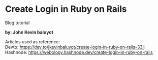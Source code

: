 # Create Login in Ruby on Rails
Blog tutorial

**by: John Kevin baluyot**

Articles used as reference: \
Devto: https://dev.to/jkevinbaluyot/create-login-in-ruby-on-rails-33ij
Hashnode: https://webology.hashnode.dev/create-login-in-ruby-on-rails

